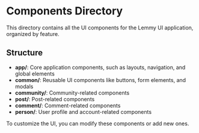 # Components Directory

This directory contains all the UI components for the Lemmy UI application, organized by feature.

## Structure

- **app/**: Core application components, such as layouts, navigation, and global elements
- **common/**: Reusable UI components like buttons, form elements, and modals
- **community/**: Community-related components
- **post/**: Post-related components
- **comment/**: Comment-related components
- **person/**: User profile and account-related components

To customize the UI, you can modify these components or add new ones.